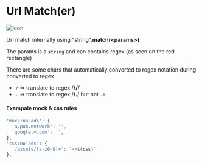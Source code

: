 # Url Match(er)

![Icon](./url-match-01.png 'url-match:att width=80%')

Url match internally using  "string".**match(\<params\>)** 

The params is a `string` and can contains regex (as seen on the red rectangle)

There are some chars that automatically converted to regex notation during converted to regex
* `/` => translate to regex /**\\/**/
* `.` => translate to regex /**\\.**/ but not `.+`

#### Exampale mock & css rules
```js
'mock:no-ads': {
  'a.pub.network': '',
  'google.+.com': '',
},
'css:no-ads': {
  '/assets/[a-z0-9]+': `=>${css}`
},
```